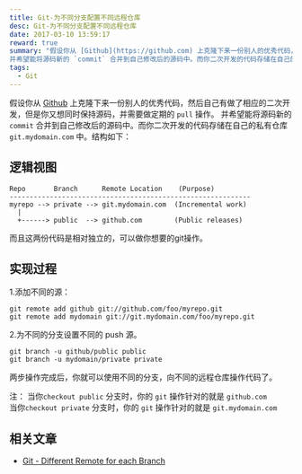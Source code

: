 ```yaml
---
title: Git-为不同分支配置不同远程仓库
desc: Git-为不同分支配置不同远程仓库
date: 2017-03-10 13:59:17
reward: true
summary: "假设你从 [Github](https://github.com) 上克隆下来一份别人的优秀代码，然后自己有做了相应的二次开发，但是你又想同时保持源码，并需要做定期的 `pull` 操作。
并希望能将源码新的 `commit` 合并到自己修改后的源码中。而你二次开发的代码存储在自己的私有仓库 `git.mydomain.com` 中"
tags:
  - Git
---
```


假设你从 [Github](https://github.com) 上克隆下来一份别人的优秀代码，然后自己有做了相应的二次开发，但是你又想同时保持源码，并需要做定期的 `pull` 操作。
并希望能将源码新的 `commit` 合并到自己修改后的源码中。而你二次开发的代码存储在自己的私有仓库 `git.mydomain.com` 中。结构如下：

## 逻辑视图

```bazaar
Repo       Branch      Remote Location    (Purpose)
------------------------------------------------------------
myrepo --> private --> git.mydomain.com  (Incremental work)
  |
  +------> public  --> github.com        (Public releases)
```

而且这两份代码是相对独立的，可以做你想要的git操作。

## 实现过程

  1.添加不同的源：

```git
git remote add github git://github.com/foo/myrepo.git
git remote add mydomain git://git.mydomain.com/foo/myrepo.git
```

  2.为不同的分支设置不同的 push 源。  

```git
git branch -u github/public public
git branch -u mydomain/private private
```

两步操作完成后，你就可以使用不同的分支，向不同的远程仓库操作代码了。

注：
当你`checkout public` 分支时，你的 `git` 操作针对的就是 `github.com`  
当你`checkout private` 分支时，你的 `git` 操作针对的就是 `git.mydomain.com`

## 相关文章
* [Git - Different Remote for each Branch](http://stackoverflow.com/questions/15775183/git-different-remote-for-each-branch)





